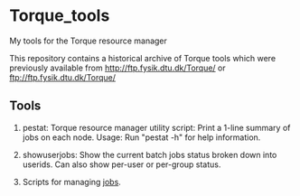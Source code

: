 # Torque_tools
My tools for the Torque resource manager

This repository contains a historical archive of Torque tools which were
previously available from http://ftp.fysik.dtu.dk/Torque/ or
ftp://ftp.fysik.dtu.dk/Torque/

Tools
-----

1. pestat: Torque resource manager utility script: Print a 1-line summary of jobs on each node.  Usage: Run "pestat -h" for help information.

2. showuserjobs: Show the current batch jobs status broken down into userids.  Can also show per-user or per-group status.

3. Scripts for managing [jobs](jobs/).
